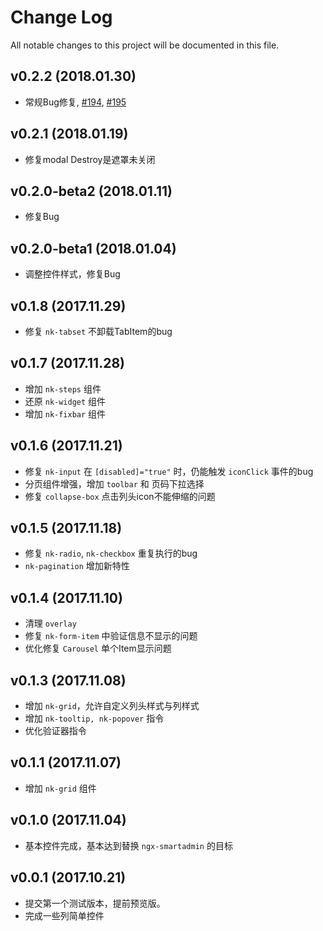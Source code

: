 # Change Log
All notable changes to this project will be documented in this file.

## v0.2.2 (2018.01.30)

- 常规Bug修复, [#194](http://trgit2/newkit/central-platform/issues/194), [#195](http://trgit2/newkit/central-platform/issues/195)

## v0.2.1 (2018.01.19)

- 修复modal Destroy是遮罩未关闭

## v0.2.0-beta2 (2018.01.11)

- 修复Bug

## v0.2.0-beta1 (2018.01.04)

- 调整控件样式，修复Bug

## v0.1.8 (2017.11.29)

- 修复 `nk-tabset` 不卸载TabItem的bug

## v0.1.7 (2017.11.28)

- 增加 `nk-steps` 组件
- 还原 `nk-widget` 组件
- 增加 `nk-fixbar` 组件

## v0.1.6 (2017.11.21)

- 修复 `nk-input` 在 `[disabled]="true"` 时，仍能触发 `iconClick` 事件的bug
- 分页组件增强，增加 `toolbar` 和 页码下拉选择
- 修复 `collapse-box` 点击列头icon不能伸缩的问题

## v0.1.5 (2017.11.18)

- 修复 `nk-radio`, `nk-checkbox` 重复执行的bug
- `nk-pagination` 增加新特性

## v0.1.4 (2017.11.10)

- 清理 `overlay`
- 修复 `nk-form-item` 中验证信息不显示的问题
- 优化修复 `Carousel` 单个Item显示问题

## v0.1.3 (2017.11.08)

- 增加 `nk-grid`，允许自定义列头样式与列样式
- 增加 `nk-tooltip, nk-popover` 指令
- 优化验证器指令

## v0.1.1 (2017.11.07)

- 增加 `nk-grid` 组件

## v0.1.0 (2017.11.04)

- 基本控件完成，基本达到替换 `ngx-smartadmin` 的目标

## v0.0.1 (2017.10.21)

- 提交第一个测试版本，提前预览版。
- 完成一些列简单控件
